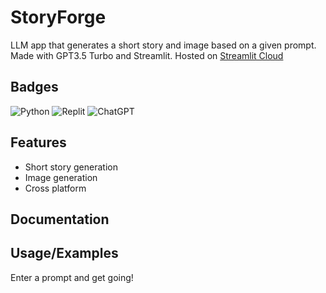 
# StoryForge

LLM app that generates a short story and image based on a given prompt.
Made with GPT3.5 Turbo and Streamlit.
Hosted on [Streamlit Cloud](https://llm-short-story-generator.streamlit.app/)

## Badges

![Python](https://img.shields.io/badge/python-3670A0?style=for-the-badge&logo=python&logoColor=ffdd54)
![Replit](https://img.shields.io/badge/Replit-DD1200?style=for-the-badge&logo=Replit&logoColor=white)
![ChatGPT](https://img.shields.io/badge/chatGPT-74aa9c?style=for-the-badge&logo=openai&logoColor=white)

## Features

- Short story generation
- Image generation
- Cross platform


## Documentation



## Usage/Examples
Enter a prompt and get going!


